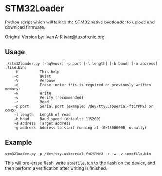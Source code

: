 STM32Loader
===========

Python script which will talk to the STM32 native bootloader to upload
and download firmware.

Original Version by: Ivan A-R <ivan@tuxotronic.org>.


Usage
-----

```
./stm32loader.py [-hqVewvr] -p port [-l length] [-b baud] [-a address] [file.bin]
    -h          This help
    -q          Quiet
    -V          Verbose
    -e          Erase (note: this is required on previously written memory)
    -w          Write
    -v          Verify (recommended)
    -r          Read
    -p port     Serial port (example: /dev/tty.usbserial-ftCYPMYJ or COM5)
    -l length   Length of read
    -b baud     Baud speed (default: 115200)
    -a address  Target address
    -g address  Address to start running at (0x08000000, usually)
```


Example
-------

```
stm32loader.py -p /dev/tty.usbserial-ftCYPMYJ -e -w -v somefile.bin
```

This will pre-erase flash, write `somefile.bin` to the flash
on the device, and then perform a verification after writing is finished.
